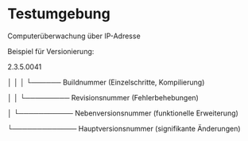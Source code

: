 # Testumgebung
Computerüberwachung über IP-Adresse

Beispiel für Versionierung:

2.3.5.0041

│ │ │  └────── Buildnummer          (Einzelschritte, Kompilierung)

│ │ └───────── Revisionsnummer      (Fehlerbehebungen)

│ └─────────── Nebenversionsnummer  (funktionelle Erweiterung)

└───────────── Hauptversionsnummer  (signifikante Änderungen)



  
